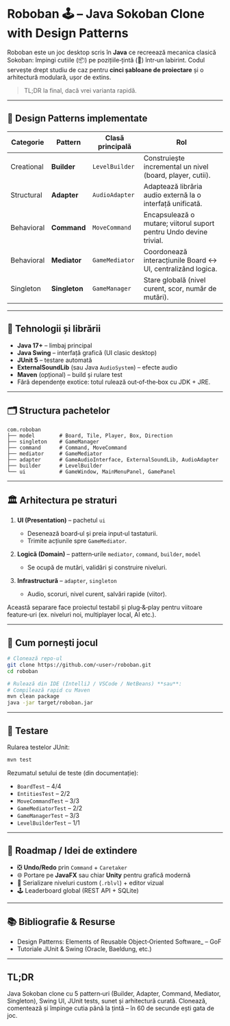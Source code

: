# Roboban 🕹️ – Java Sokoban Clone with Design Patterns

Roboban este un joc desktop scris în **Java** ce recreează mecanica clasică Sokoban: împingi cutiile (📦) pe pozițiile‑țintă (🎯) într‑un labirint. Codul servește drept studiu de caz pentru **cinci șabloane de proiectare** și o arhitectură modulară, ușor de extins.

> TL;DR la final, dacă vrei varianta rapidă.

---

## 📐 Design Patterns implementate

| Categorie  | Pattern       | Clasă principală | Rol                                                                |
| ---------- | ------------- | ---------------- | ------------------------------------------------------------------ |
| Creational | **Builder**   | `LevelBuilder`   | Construiește incremental un nivel (board, player, cutii).          |
| Structural | **Adapter**   | `AudioAdapter`   | Adaptează librăria audio externă la o interfață unificată.         |
| Behavioral | **Command**   | `MoveCommand`    | Encapsulează o mutare; viitorul suport pentru Undo devine trivial. |
| Behavioral | **Mediator**  | `GameMediator`   | Coordonează interacțiunile Board ↔ UI, centralizând logica.        |
| Singleton  | **Singleton** | `GameManager`    | Stare globală (nivel curent, scor, număr de mutări).               |

---

## 🔧 Tehnologii și librării

- **Java 17+** – limbaj principal
- **Java Swing** – interfață grafică (UI clasic desktop)
- **JUnit 5** – testare automată
- **ExternalSoundLib** (sau Java `AudioSystem`) – efecte audio
- **Maven** (opțional) – build și rulare test
- Fără dependențe exotice: totul rulează out‑of‑the‑box cu JDK + JRE.

---

## 🗂️ Structura pachetelor

```
com.roboban
├── model        # Board, Tile, Player, Box, Direction
├── singleton    # GameManager
├── command      # Command, MoveCommand
├── mediator     # GameMediator
├── adapter      # GameAudioInterface, ExternalSoundLib, AudioAdapter
├── builder      # LevelBuilder
└── ui           # GameWindow, MainMenuPanel, GamePanel
```

---

## 🏛️ Arhitectura pe straturi

1. **UI (Presentation)** – pachetul `ui`

   - Desenează board‑ul și preia input‑ul tastaturii.
   - Trimite acțiunile spre `GameMediator`.

2. **Logică (Domain)** – pattern‑urile `mediator`, `command`, `builder`, `model`

   - Se ocupă de mutări, validări și construire niveluri.

3. **Infrastructură** – `adapter`, `singleton`
   - Audio, scoruri, nivel curent, salvări rapide (viitor).

Această separare face proiectul testabil și plug‑&‑play pentru viitoare feature‑uri (ex. niveluri noi, multiplayer local, AI etc.).

---

## 🚀 Cum pornești jocul

```bash
# Clonează repo‑ul
git clone https://github.com/<user>/roboban.git
cd roboban

# Rulează din IDE (IntelliJ / VSCode / NetBeans) **sau**:
# Compilează rapid cu Maven
mvn clean package
java -jar target/roboban.jar
```

---

## 🧪 Testare

Rularea testelor JUnit:

```bash
mvn test
```

Rezumatul setului de teste (din documentație):

- `BoardTest` – 4/4
- `EntitiesTest` – 2/2
- `MoveCommandTest` – 3/3
- `GameMediatorTest` – 2/2
- `GameManagerTest` – 3/3
- `LevelBuilderTest` – 1/1

---

## 🌱 Roadmap / Idei de extindere

- ❎ **Undo/Redo** prin `Command` + `Caretaker`
- 🌐 Portare pe **JavaFX** sau chiar **Unity** pentru grafică modernă
- 💾 Serializare niveluri custom (`.rblvl`) + editor vizual
- 🕹️ Leaderboard global (REST API + SQLite)

---

## 📚 Bibliografie & Resurse

- Design Patterns: Elements of Reusable Object‑Oriented Software\_ – GoF
- Tutoriale JUnit & Swing (Oracle, Baeldung, etc.)

---

## TL;DR

Java Sokoban clone cu 5 pattern‑uri (Builder, Adapter, Command, Mediator, Singleton), Swing UI, JUnit tests, sunet și arhitectură curată. Clonează, comentează și împinge cutia până la țintă – în 60 de secunde ești gata de joc.
